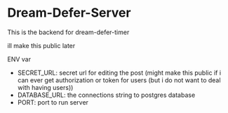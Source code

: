 # Dream-Defer-Server
This is the backend for dream-defer-timer

ill make this public later

ENV var
- SECRET_URL: secret url for editing the post (might make this public if i can ever get authorization or token for users (but i do not want to deal with having users))
- DATABASE_URL: the connections string to postgres database
- PORT: port to run server
